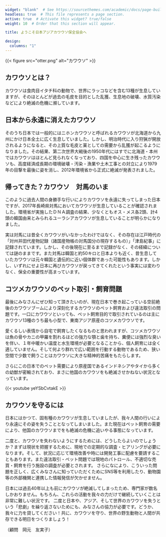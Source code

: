 ```yaml
---
widget: "blank"  # See https://sourcethemes.com/academic/docs/page-builder/
headless: true  # This file represents a page section.
active: true  # Activate this widget? true/false
weight: 10  # Order that this section will appear.

title: ようこそ日本アジアカワウソ保全協会へ

design:
  columns: "1"
---
```


{{< figure src="otter.png" alt="カワウソ" >}}

## カワウソとは？
カワウソは食肉目イタチ科の動物で、世界にラッコなどを含む13種が生息していますが、そのほとんどが過去の毛皮を目的とした乱獲、生息地の破壊、水質汚染などにより絶滅の危機に瀕しています。

## 日本から永遠に消えたカワウソ
そのうち日本では一般的にはニホンカワウソと呼ばれるカワウソが北海道から九州にかけ日本全土に広く生息していました。しかし、明治時代に入り狩猟が開放されるようになると、その上質な毛皮と薬としての需要から乱獲が起こるようになりました。その結果、第二次世界大戦後の1950年代にはすでに北海道・本州ではカワウソはほとんど見られなくなっており、四国を中心に生き残ったカワウソも、高度経済成長期の環境破壊・汚染・漁業や土木工事との対立により1979年の目撃を最後に姿を消し、2012年環境省から正式に絶滅が発表されました。

## 帰ってきた？カワウソ　対馬のいま
このように過去人間の身勝手な行いによりカワウソを永遠に失ってしまった日本ですが、2017年長崎県対馬においてカワウソが生息していることが確認されました。環境省が実施したＤＮＡ調査の結果、少なくともオス・メス各2頭、計4頭の韓国由来とみられるユーラシアカワウソが生息していることが明らかになりました。

実は対馬には昔全くカワウソがいなかったわけではなく、その存在は江戸時代の「対州并田代産物記録（諸国産物帳の対馬国分の現存するもの）」「津島紀事」に記録されています。しかし、その後現在に至るまで記録がなく、その経緯については謎のままです。また対馬は韓国と約50キロと日本よりも近く、昔生息していたカワウソは元々韓国と遺伝的に近い個体群であった可能性もあります。しかし、いずれにせよ日本に再びカワウソが戻ってきてくれたという事実には変わりなく、保全の重要性が高まっています。

## コツメカワウソのペット取引・飼育問題
最後にみなさんにぜひ知って頂きたいのが、現在日本で巻き起こっている空前絶後のカワウソブームにより深刻化するカワウソのペット飼育および違法取引の問題です。一口にカワウソといっても、ペット飼育目的で取引されているのは主にカワウソ13種のうち最も小型で、東南アジア原産のコツメカワウソです。

愛くるしい表情から自宅で飼育したくなるものと思われますが、コツメカワウソは魚の骨やカニの甲羅を割れるほどの強力な顎と歯を持ち、糞便には強烈な臭いを伴い、１年中暖かい温度と水生環境が必要となることから、個人飼育には全く適していません。そして何より群れで広い範囲を行動する動物であるため、狭い空間で少数で飼うことはカワウソに大きな精神的苦痛をもたらします。

さらにこの日本でのペット需要により原産国であるインドネシアやタイから多くの幼獣が密輸されており、まさに他国のカワウソをも絶滅させかねない状況となっています。

{{< youtube yeYSbCvtakE >}}


## カワウソを守るには
日本にはかつて、固有種のカワウソが生息していましたが、我々人間の行いにより永遠にその姿を失うこととなってしまいました。また現在はペット飼育の需要により、他国のカワウソまでをも絶滅の危機に追いやる事態になっています。

二度と、カワウソを失わないようにするためには、どうしたらよいのでしょうか？まずは現状を把握するために、現地での定期的な調査・ヒアリングが必要になります。そして、状況に応じて環境改善や時には開発工事に配慮を要請することもあります。また違法取引・ペット問題では現地のパトロール、不適切な売買・飼育を行う施設の調査が必要とされます。
さらになにより、こういった問題を正しく、広くみなさんに知っていただくためにSNS等を利用したり、動物園等の外部機関と連携した情報発信が欠かせません。

日本には過去40年以上も前にカワウソが絶滅してしまったため、専門家が数名しかおりません。もちろん、これらの活動を我々の力だけで継続していくことは非常に難しい状況です。
二度と日本や、アジア、そして世界のカワウソを失うという「悲劇」を繰り返さないためにも、みなさんの協力が必要です。どうか、我々に力を貸してください！共に、カワウソを守り、世界の野生動物と人間が共存できる明日をつくりましょう！

（顧問　岡元　友実子）
